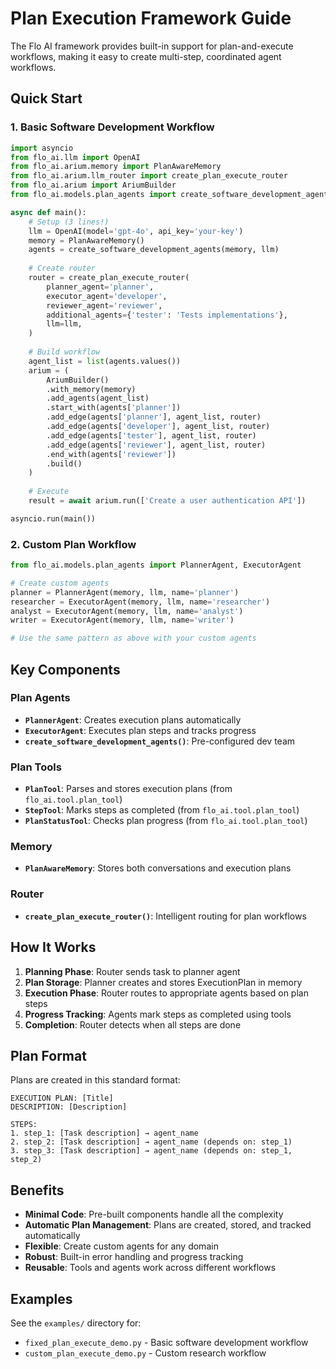 # Plan Execution Framework Guide

The Flo AI framework provides built-in support for plan-and-execute workflows, making it easy to create multi-step, coordinated agent workflows.

## Quick Start

### 1. Basic Software Development Workflow

```python
import asyncio
from flo_ai.llm import OpenAI
from flo_ai.arium.memory import PlanAwareMemory
from flo_ai.arium.llm_router import create_plan_execute_router
from flo_ai.arium import AriumBuilder
from flo_ai.models.plan_agents import create_software_development_agents

async def main():
    # Setup (3 lines!)
    llm = OpenAI(model='gpt-4o', api_key='your-key')
    memory = PlanAwareMemory()
    agents = create_software_development_agents(memory, llm)
    
    # Create router
    router = create_plan_execute_router(
        planner_agent='planner',
        executor_agent='developer',
        reviewer_agent='reviewer',
        additional_agents={'tester': 'Tests implementations'},
        llm=llm,
    )
    
    # Build workflow
    agent_list = list(agents.values())
    arium = (
        AriumBuilder()
        .with_memory(memory)
        .add_agents(agent_list)
        .start_with(agents['planner'])
        .add_edge(agents['planner'], agent_list, router)
        .add_edge(agents['developer'], agent_list, router)
        .add_edge(agents['tester'], agent_list, router)
        .add_edge(agents['reviewer'], agent_list, router)
        .end_with(agents['reviewer'])
        .build()
    )
    
    # Execute
    result = await arium.run(['Create a user authentication API'])

asyncio.run(main())
```

### 2. Custom Plan Workflow

```python
from flo_ai.models.plan_agents import PlannerAgent, ExecutorAgent

# Create custom agents
planner = PlannerAgent(memory, llm, name='planner')
researcher = ExecutorAgent(memory, llm, name='researcher')
analyst = ExecutorAgent(memory, llm, name='analyst')
writer = ExecutorAgent(memory, llm, name='writer')

# Use the same pattern as above with your custom agents
```

## Key Components

### Plan Agents

- **`PlannerAgent`**: Creates execution plans automatically
- **`ExecutorAgent`**: Executes plan steps and tracks progress
- **`create_software_development_agents()`**: Pre-configured dev team

### Plan Tools

- **`PlanTool`**: Parses and stores execution plans (from `flo_ai.tool.plan_tool`)
- **`StepTool`**: Marks steps as completed (from `flo_ai.tool.plan_tool`)
- **`PlanStatusTool`**: Checks plan progress (from `flo_ai.tool.plan_tool`)

### Memory

- **`PlanAwareMemory`**: Stores both conversations and execution plans

### Router

- **`create_plan_execute_router()`**: Intelligent routing for plan workflows

## How It Works

1. **Planning Phase**: Router sends task to planner agent
2. **Plan Storage**: Planner creates and stores ExecutionPlan in memory
3. **Execution Phase**: Router routes to appropriate agents based on plan steps
4. **Progress Tracking**: Agents mark steps as completed using tools
5. **Completion**: Router detects when all steps are done

## Plan Format

Plans are created in this standard format:

```
EXECUTION PLAN: [Title]
DESCRIPTION: [Description]

STEPS:
1. step_1: [Task description] → agent_name
2. step_2: [Task description] → agent_name (depends on: step_1)
3. step_3: [Task description] → agent_name (depends on: step_1, step_2)
```

## Benefits

- **Minimal Code**: Pre-built components handle all the complexity
- **Automatic Plan Management**: Plans are created, stored, and tracked automatically
- **Flexible**: Create custom agents for any domain
- **Robust**: Built-in error handling and progress tracking
- **Reusable**: Tools and agents work across different workflows

## Examples

See the `examples/` directory for:
- `fixed_plan_execute_demo.py` - Basic software development workflow
- `custom_plan_execute_demo.py` - Custom research workflow
